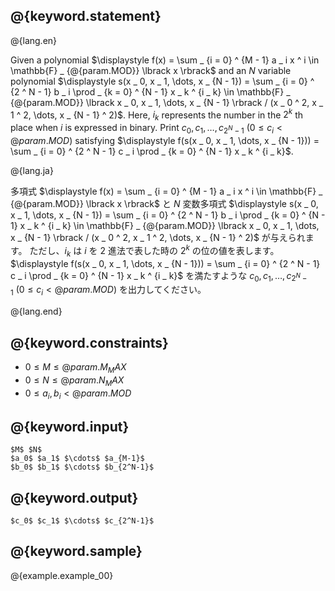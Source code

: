 ## @{keyword.statement}

@{lang.en}

Given a polynomial $\displaystyle f(x) = \sum _ {i = 0} ^ {M - 1} a _ i x ^ i \in \mathbb{F} _ {@{param.MOD}} \lbrack x \rbrack$ and an $N$ variable polynomial $\displaystyle s(x _ 0, x _ 1, \dots, x _ {N - 1}) = \sum _ {i = 0} ^ {2 ^ N - 1} b _ i \prod _ {k = 0} ^ {N - 1} x _ k ^ {i _ k} \in \mathbb{F} _ {@{param.MOD}} \lbrack x _ 0, x _ 1, \dots, x _ {N - 1} \rbrack / (x _ 0 ^ 2, x _ 1 ^ 2, \dots, x _ {N - 1} ^ 2)$.
Here, $i_k$ represents the number in the $2 ^ k$ th place when $i$ is expressed in binary.
Print $c _ 0, c _ 1, \dots, c _ {2 ^ N - 1} ~ (0 \leq c _ i \lt @{param.MOD})$ satisfying $\displaystyle f(s(x _ 0, x _ 1, \dots, x _ {N - 1})) = \sum _ {i = 0} ^ {2 ^ N - 1} c _ i \prod _ {k = 0} ^ {N - 1} x _ k ^ {i _ k}$.

@{lang.ja}

多項式 $\displaystyle f(x) = \sum _ {i = 0} ^ {M - 1} a _ i x ^ i \in \mathbb{F} _ {@{param.MOD}} \lbrack x \rbrack$ と $N$ 変数多項式 $\displaystyle s(x _ 0, x _ 1, \dots, x _ {N - 1}) = \sum _ {i = 0} ^ {2 ^ N - 1} b _ i \prod _ {k = 0} ^ {N - 1} x _ k ^ {i _ k} \in \mathbb{F} _ {@{param.MOD}} \lbrack x _ 0, x _ 1, \dots, x _ {N - 1} \rbrack / (x _ 0 ^ 2, x _ 1 ^ 2, \dots, x _ {N - 1} ^ 2)$ が与えられます。
ただし、$i _ k$ は $i$ を $2$ 進法で表した時の $2 ^ k$ の位の値を表します。
$\displaystyle f(s(x _ 0, x _ 1, \dots, x _ {N - 1})) = \sum _ {i = 0} ^ {2 ^ N - 1} c _ i \prod _ {k = 0} ^ {N - 1} x _ k ^ {i _ k}$ を満たすような $c _ 0, c _ 1, \dots, c _ {2 ^ N - 1} ~ (0 \leq c _ i \lt @{param.MOD})$ を出力してください。

@{lang.end}

## @{keyword.constraints}

- $0 \leq M \leq @{param.M_MAX}$
- $0 \leq N \leq @{param.N_MAX}$
- $0 \leq a_i, b_i \lt @{param.MOD}$

## @{keyword.input}

```
$M$ $N$
$a_0$ $a_1$ $\cdots$ $a_{M-1}$
$b_0$ $b_1$ $\cdots$ $b_{2^N-1}$
```

## @{keyword.output}

```
$c_0$ $c_1$ $\cdots$ $c_{2^N-1}$
```

## @{keyword.sample}

@{example.example_00}

